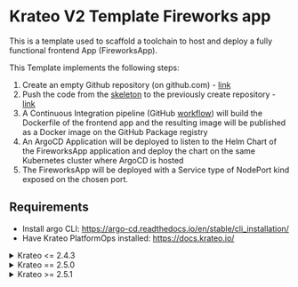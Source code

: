 # Krateo V2 Template Fireworks app

This is a template used to scaffold a toolchain to host and deploy a fully functional frontend App (FireworksApp).

This Template implements the following steps:
1. Create an empty Github repository (on github.com) - [link](https://github.com/krateoplatformops/krateo-v2-template-fireworksapp/blob/main/chart/templates/git-repo.yaml)
2. Push the code from the [skeleton](https://github.com/krateoplatformops/krateo-v2-template-fireworksapp/tree/main/skeleton) to the previously create repository - [link](https://github.com/krateoplatformops/krateo-v2-template-fireworksapp/blob/main/chart/templates/git-clone.yaml)
3. A Continuous Integration pipeline (GitHub [workflow](https://github.com/krateoplatformops/krateo-v2-template-fireworksapp/blob/main/skeleton/.github/workflows/ci.yml)) will build the Dockerfile of the frontend app and the resulting image will be published as a Docker image on the GitHub Package registry
4. An ArgoCD Application will be deployed to listen to the Helm Chart of the FireworksApp application and deploy the chart on the same Kubernetes cluster where ArgoCD is hosted
5. The FireworksApp will be deployed with a Service type of NodePort kind exposed on the chosen port.

## Requirements

- Install argo CLI: https://argo-cd.readthedocs.io/en/stable/cli_installation/
- Have Krateo PlatformOps installed: https://docs.krateo.io/

<details>
  <summary>Krateo <= 2.4.3</summary>

  ### Setup toolchain on krateo-system namespace

  ```sh
  helm repo add krateo https://charts.krateo.io
  helm repo update krateo
  helm install github-provider krateo/github-provider --namespace krateo-system --create-namespace --wait --version 0.2.2
  helm install git-provider krateo/git-provider --namespace krateo-system --create-namespace --wait --version 0.10.1
  helm repo add argo https://argoproj.github.io/argo-helm
  helm repo update argo
  helm install argocd argo/argo-cd --namespace krateo-system --create-namespace --wait --version 8.0.17
  ```

  ### Create a *krateo-account* user on ArgoCD

  ```sh
  kubectl patch configmap argocd-cm -n krateo-system --patch '{"data": {"accounts.krateo-account": "apiKey, login"}}'
  kubectl patch configmap argocd-rbac-cm -n krateo-system --patch '{"data": {"policy.default": "role:readonly"}}'
  ```

  ### Generate a token for *krateo-account* user

  In order to generate a token, follow this instructions:

  ```sh
  kubectl port-forward service/argocd-server -n krateo-system 8443:443
  ```

  Open a new terminal and execute the following commands:

  ```sh
  PASSWORD=$(kubectl -n krateo-system get secret argocd-initial-admin-secret -o jsonpath="{.data.password}" | base64 -d)
  argocd login localhost:8443 --insecure --username admin --password $PASSWORD
  argocd account list
  TOKEN=$(argocd account generate-token --account krateo-account)

  cat <<EOF | kubectl apply -f -
  apiVersion: v1
  kind: Secret
  type: Opaque
  metadata:
    name: argocd-endpoint
    namespace: krateo-system
  stringData:
    insecure: "true"
    server-url: https://argocd-server.krateo-system.svc:443
    token: $TOKEN
  EOF
  ```

  ### Generate a token for GitHub user

  In order to generate a token, follow this instructions: https://docs.github.com/en/authentication/keeping-your-account-and-data-secure/managing-your-personal-access-tokens#creating-a-personal-access-token-classic

  Give the following permissions: delete:packages, delete_repo, repo, workflow, write:packages

  Substitute the <PAT> value with the generated token:

  ```sh
  cat <<EOF | kubectl apply -f -
  apiVersion: v1
  stringData:
    token: <PAT>
  kind: Secret
  metadata:
    name: github-repo-creds
    namespace: krateo-system
  type: Opaque
  EOF
  ```

  ### Create a *fireworksapp-system* namespace

  ```sh
  kubectl create ns fireworksapp-system
  ```

  ## How to install

  ```sh
  kubectl apply -f https://raw.githubusercontent.com/krateoplatformops/krateo-v2-template-fireworksapp/refs/tags/1.1.15/compositiondefinition.yaml
  kubectl apply -f https://raw.githubusercontent.com/krateoplatformops/krateo-v2-template-fireworksapp/refs/tags/1.1.15/customform.yaml
  ```

</details>

<details>
  <summary>Krateo == 2.5.0</summary>

  ### Setup toolchain on krateo-system namespace

  ```sh
  helm repo add krateo https://charts.krateo.io
  helm repo update krateo
  helm install github-provider-kog krateo/github-provider-kog --namespace krateo-system --create-namespace --wait --version 0.0.7
  helm install git-provider krateo/git-provider --namespace krateo-system --create-namespace --wait --version 0.10.1
  helm repo add argo https://argoproj.github.io/argo-helm
  helm repo update argo
  helm install argocd argo/argo-cd --namespace krateo-system --create-namespace --wait --version 8.0.17
  ```

  ### Create a *krateo-account* user on ArgoCD

  ```sh
  kubectl patch configmap argocd-cm -n krateo-system --patch '{"data": {"accounts.krateo-account": "apiKey, login"}}'
  kubectl patch configmap argocd-rbac-cm -n krateo-system --patch '{"data": {"policy.default": "role:readonly"}}'
  ```

  ### Generate a token for *krateo-account* user

  In order to generate a token, follow this instructions:

  ```sh
  kubectl port-forward service/argocd-server -n krateo-system 8443:443
  ```

  Open a new terminal and execute the following commands:

  ```sh
  PASSWORD=$(kubectl -n krateo-system get secret argocd-initial-admin-secret -o jsonpath="{.data.password}" | base64 -d)
  argocd login localhost:8443 --insecure --username admin --password $PASSWORD
  argocd account list
  TOKEN=$(argocd account generate-token --account krateo-account)

  cat <<EOF | kubectl apply -f -
  apiVersion: v1
  kind: Secret
  type: Opaque
  metadata:
    name: argocd-endpoint
    namespace: krateo-system
  stringData:
    insecure: "true"
    server-url: https://argocd-server.krateo-system.svc:443
    token: $TOKEN
  EOF
  ```

  ### Generate a token for GitHub user

  In order to generate a token, follow this instructions: https://docs.github.com/en/authentication/keeping-your-account-and-data-secure/managing-your-personal-access-tokens#creating-a-personal-access-token-classic

  Give the following permissions: delete:packages, delete_repo, repo, workflow, write:packages

  Substitute the <PAT> value with the generated token:

  ```sh
  cat <<EOF | kubectl apply -f -
  apiVersion: v1
  stringData:
    token: <PAT>
  kind: Secret
  metadata:
    name: github-repo-creds
    namespace: krateo-system
  type: Opaque
  EOF
  ```

  ### Wait for GitHub Provider to be ready

  ```sh
  until kubectl get deployment github-provider-kog-repo-controller -n krateo-system &>/dev/null; do
    echo "Waiting for Repo controller deployment to be created..."
    sleep 5
  done
  kubectl wait deployments github-provider-kog-repo-controller --for condition=Available=True --namespace krateo-system --timeout=300s

  ```

  ### Create a *fireworksapp-system* namespace

  ```sh
  kubectl create ns fireworksapp-system
  ```

  ### Create a BearerAuth Custom Resource

  Create a BearerAuth Custom Resource to make the GitHub Provider able to authenticate with the GitHub API using the previously created token.

  ```sh
  cat <<EOF | kubectl apply -f -
  apiVersion: github.kog.krateo.io/v1alpha1
  kind: BearerAuth
  metadata:
    name: bearer-github-ref
    namespace: fireworksapp-system
  spec:
    tokenRef:
      key: token
      name: github-repo-creds
      namespace: krateo-system
  EOF
  ```

  ## How to install

  ```sh
  kubectl apply -f https://raw.githubusercontent.com/krateoplatformops/krateo-v2-template-fireworksapp/refs/tags/2.0.2/portal/compositiondefinition.yaml
  kubectl apply -f https://raw.githubusercontent.com/krateoplatformops/krateo-v2-template-fireworksapp/refs/tags/2.0.2/portal/restaction.fireworksapp-compositiondefinition.yaml
  ```

  ## Form not ordered in alphabetical order

  ```sh
  kubectl apply -f https://raw.githubusercontent.com/krateoplatformops/krateo-v2-template-fireworksapp/refs/tags/2.0.2/portal/not-ordered/button.fireworksapp-template-panel-button-schema-notordered.yaml
  kubectl apply -f https://raw.githubusercontent.com/krateoplatformops/krateo-v2-template-fireworksapp/refs/tags/2.0.2/portal/not-ordered/form.fireworksapp-form-notordered.yaml
  kubectl apply -f https://raw.githubusercontent.com/krateoplatformops/krateo-v2-template-fireworksapp/refs/tags/2.0.2/portal/not-ordered/panel.fireworksapp-template-panel-schema-notordered.yaml
  kubectl apply -f https://raw.githubusercontent.com/krateoplatformops/krateo-v2-template-fireworksapp/refs/tags/2.0.2/portal/not-ordered/paragraph.fireworksapp-template-panel-paragraph-schema-notordered.yaml
  kubectl apply -f https://raw.githubusercontent.com/krateoplatformops/krateo-v2-template-fireworksapp/refs/tags/2.0.2/portal/not-ordered/restaction.fireworksapp-schema-notordered.yaml
  kubectl apply -f https://raw.githubusercontent.com/krateoplatformops/krateo-v2-template-fireworksapp/refs/tags/2.0.2/portal/not-ordered/restaction.fireworksapp-template-restaction-cleanup-schema-notordered.yaml
  ```

  ## Form ordered in alphabetical order

  ```sh
  kubectl apply -f https://raw.githubusercontent.com/krateoplatformops/krateo-v2-template-fireworksapp/refs/tags/2.0.2/portal/ordered/button.fireworksapp-template-panel-button-schema-ordered.yaml
  kubectl apply -f https://raw.githubusercontent.com/krateoplatformops/krateo-v2-template-fireworksapp/refs/tags/2.0.2/portal/ordered/form.fireworksapp-form-ordered.yaml
  kubectl apply -f https://raw.githubusercontent.com/krateoplatformops/krateo-v2-template-fireworksapp/refs/tags/2.0.2/portal/ordered/panel.fireworksapp-template-panel-schema-ordered.yaml
  kubectl apply -f https://raw.githubusercontent.com/krateoplatformops/krateo-v2-template-fireworksapp/refs/tags/2.0.2/portal/ordered/paragraph.fireworksapp-template-panel-paragraph-schema-ordered.yaml
  kubectl apply -f https://raw.githubusercontent.com/krateoplatformops/krateo-v2-template-fireworksapp/refs/tags/2.0.2/portal/ordered/restaction.fireworksapp-schema-ordered.yaml
  kubectl apply -f https://raw.githubusercontent.com/krateoplatformops/krateo-v2-template-fireworksapp/refs/tags/2.0.2/portal/ordered/restaction.fireworksapp-template-restaction-cleanup-schema-ordered.yaml
  ```

</details>

<details>
  <summary>Krateo >= 2.5.1</summary>

  ### Setup toolchain on krateo-system namespace

  ```sh
  helm repo add krateo https://charts.krateo.io
  helm repo update krateo
  helm install github-provider-kog krateo/github-provider-kog --namespace krateo-system --create-namespace --wait --version 0.0.7
  helm install git-provider krateo/git-provider --namespace krateo-system --create-namespace --wait --version 0.10.1
  helm repo add argo https://argoproj.github.io/argo-helm
  helm repo update argo
  helm install argocd argo/argo-cd --namespace krateo-system --create-namespace --wait --version 8.0.17
  ```

  ### Create a *krateo-account* user on ArgoCD

  ```sh
  kubectl patch configmap argocd-cm -n krateo-system --patch '{"data": {"accounts.krateo-account": "apiKey, login"}}'
  kubectl patch configmap argocd-rbac-cm -n krateo-system --patch '{"data": {"policy.default": "role:readonly"}}'
  ```

  ### Generate a token for *krateo-account* user

  In order to generate a token, follow this instructions:

  ```sh
  kubectl port-forward service/argocd-server -n krateo-system 8443:443
  ```

  Open a new terminal and execute the following commands:

  ```sh
  PASSWORD=$(kubectl -n krateo-system get secret argocd-initial-admin-secret -o jsonpath="{.data.password}" | base64 -d)
  argocd login localhost:8443 --insecure --username admin --password $PASSWORD
  argocd account list
  TOKEN=$(argocd account generate-token --account krateo-account)

  cat <<EOF | kubectl apply -f -
  apiVersion: v1
  kind: Secret
  type: Opaque
  metadata:
    name: argocd-endpoint
    namespace: krateo-system
  stringData:
    insecure: "true"
    server-url: https://argocd-server.krateo-system.svc:443
    token: $TOKEN
  EOF
  ```

  ### Generate a token for GitHub user

  In order to generate a token, follow this instructions: https://docs.github.com/en/authentication/keeping-your-account-and-data-secure/managing-your-personal-access-tokens#creating-a-personal-access-token-classic

  Give the following permissions: delete:packages, delete_repo, repo, workflow, write:packages

  Substitute the <PAT> value with the generated token:

  ```sh
  cat <<EOF | kubectl apply -f -
  apiVersion: v1
  stringData:
    token: <PAT>
  kind: Secret
  metadata:
    name: github-repo-creds
    namespace: krateo-system
  type: Opaque
  EOF
  ```

  ### Wait for GitHub Provider to be ready

  ```sh
  until kubectl get deployment github-provider-kog-repo-controller -n krateo-system &>/dev/null; do
    echo "Waiting for Repo controller deployment to be created..."
    sleep 5
  done
  kubectl wait deployments github-provider-kog-repo-controller --for condition=Available=True --namespace krateo-system --timeout=300s

  ```

  ### Create a *fireworksapp-system* namespace

  ```sh
  kubectl create ns fireworksapp-system
  ```

  ### Create a BearerAuth Custom Resource

  Create a BearerAuth Custom Resource to make the GitHub Provider able to authenticate with the GitHub API using the previously created token.

  ```sh
  cat <<EOF | kubectl apply -f -
  apiVersion: github.kog.krateo.io/v1alpha1
  kind: BearerAuth
  metadata:
    name: bearer-github-ref
    namespace: fireworksapp-system
  spec:
    tokenRef:
      key: token
      name: github-repo-creds
      namespace: krateo-system
  EOF
  ```

  ## How to install

  ### Install using Krateo Composable Operation

  Install the CompositionDefinition for the *Blueprint*:

  ```sh
  cat <<EOF | kubectl apply -f -
  apiVersion: core.krateo.io/v1alpha1
  kind: CompositionDefinition
  metadata:
    name: fireworksapp
    namespace: fireworksapp-system
  spec:
    chart:
      repo: fireworks-app
      url: https://charts.krateo.io
      version: 2.0.3
  EOF
  ```

  Install the Blueprint using, as metadata.name, the *Composition* name (the Helm Chart name of the composition):

  ```sh
  cat <<EOF | kubectl apply -f -
  apiVersion: composition.krateo.io/v2-0-3
  kind: FireworksApp
  metadata:
    name: 2-5-0
    namespace: fireworksapp-system
  spec:
    app:
      service:
        port: 31180
        type: NodePort
    argocd:
      application:
        destination:
          namespace: fireworks-app
          server: https://kubernetes.default.svc
        project: default
        source:
          path: chart/
        syncPolicy:
          automated:
            prune: true
            selfHeal: true
      namespace: krateo-system
    git:
      deletionPolicy: Orphan
      fromRepo:
        branch: main
        credentials:
          authMethod: generic
          secretRef:
            key: token
            name: github-repo-creds
            namespace: krateo-system
        name: krateo-v2-template-fireworksapp
        org: krateoplatformops
        path: skeleton/
        scmUrl: https://github.com
      insecure: true
      toRepo:
        apiUrl: https://api.github.com
        branch: main
        credentials:
          authMethod: generic
          secretRef:
            key: token
            name: github-repo-creds
            namespace: krateo-system
        deletionPolicy: delete
        initialize: true
        name: 2-5-0
        org: krateoplatformops-archive
        path: /
        private: false
        scmUrl: https://github.com
      unsupportedCapabilities: true
  EOF
  ```

  ### Install using Krateo Composable Portal

  ```sh
  cat <<EOF | kubectl apply -f -
  apiVersion: core.krateo.io/v1alpha1
  kind: CompositionDefinition
  metadata:
    name: portal-blueprint-page
    namespace: krateo-system
  spec:
    chart:
      repo: portal-blueprint-page
      url: https://marketplace.krateo.io
      version: 1.0.0
  EOF
  ```

  Install the Blueprint using, as metadata.name, the *Blueprint* name (the Helm Chart name of the blueprint):

  ```sh
  cat <<EOF | kubectl apply -f -
  apiVersion: composition.krateo.io/v1-0-0
  kind: PortalBlueprintPage
  metadata:
    name: fireworks-app
    namespace: krateo-system
  spec:
    blueprint:
      version: 2.0.3 # this is the Blueprint version
      hasPage: true
    form:
      alphabeticalOrder: false
    panel:
      title: FireworksApp
      icon:
        name: fa-cubes
  EOF

</details>